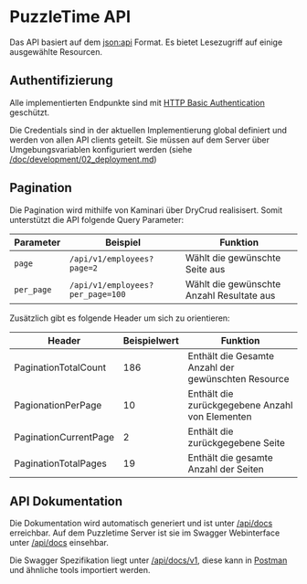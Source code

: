 # PuzzleTime API

Das API basiert auf dem [json:api] Format.
Es bietet Lesezugriff auf einige ausgewählte Resourcen.

## Authentifizierung

Alle implementierten Endpunkte sind mit [HTTP Basic Authentication][basic_auth] geschützt.

Die Credentials sind in der aktuellen Implementierung global definiert und werden von allen API clients geteilt.
Sie müssen auf dem Server über Umgebungsvariablen konfiguriert werden (siehe [/doc/development/02_deployment.md])

## Pagination

Die Pagination wird mithilfe von Kaminari über DryCrud realisisert.
Somit unterstützt die API folgende Query Parameter:

|Parameter|Beispiel|Funktion|
| ------- | ------ | ------ |
| ```page``` | ```/api/v1/employees?page=2``` | Wählt die gewünschte Seite aus |
| ```per_page``` | ```/api/v1/employees?per_page=100``` | Wählt die gewünschte Anzahl Resultate aus |

Zusätzlich gibt es folgende Header um sich zu orientieren:

| Header | Beispielwert | Funktion |
| ------ | ------------ | -------- |
| PaginationTotalCount | 186 | Enthält die Gesamte Anzahl der gewünschten Resource |
| PagionationPerPage | 10 | Enthält die zurückgegebene Anzahl von Elementen |
| PaginationCurrentPage | 2 | Enthält die zurückgegebene Seite |
| PaginationTotalPages | 19 | Enthält die gesamte Anzahl der Seiten |


## API Dokumentation

Die Dokumentation wird automatisch generiert und ist unter [/api/docs] erreichbar.
Auf dem Puzzletime Server ist sie im Swagger Webinterface unter [/api/docs] einsehbar.

Die Swagger Spezifikation liegt unter [/api/docs/v1], diese kann in [Postman] und ähnliche tools importiert werden.

[json:api]: https://jsonapi.org/
[basic_auth]: https://tools.ietf.org/html/rfc2617
[Postman]: https://www.getpostman.com/
[/doc/development/02_deployment.md]: /doc/development/02_deployment.md
[/api/docs]: /api/docs
[/api/docs/v1]: /api/docs/v1

